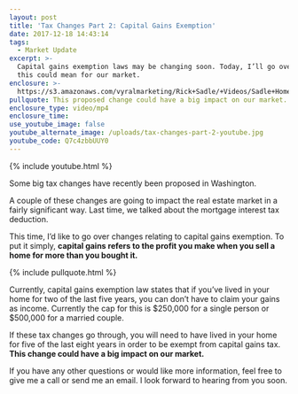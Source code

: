 ```yaml
---
layout: post
title: 'Tax Changes Part 2: Capital Gains Exemption'
date: 2017-12-18 14:43:14
tags:
  - Market Update
excerpt: >-
  Capital gains exemption laws may be changing soon. Today, I’ll go over what
  this could mean for our market.
enclosure: >-
  https://s3.amazonaws.com/vyralmarketing/Rick+Sadle/+Videos/Sadle+Home+Selling+Team-+Tax+Changes+Part+2-+Capital+Gains+Exemption.mp4
pullquote: This proposed change could have a big impact on our market.
enclosure_type: video/mp4
enclosure_time:
use_youtube_image: false
youtube_alternate_image: /uploads/tax-changes-part-2-youtube.jpg
youtube_code: Q7c4zbbUUY0
---
```



{% include youtube.html %}

Some big tax changes have recently been proposed in Washington.

A couple of these changes are going to impact the real estate market in a fairly significant way. Last time, we talked about the mortgage interest tax deduction.

This time, I’d like to go over changes relating to capital gains exemption. To put it simply, **capital gains refers to the profit you make when you sell a home for more than you bought it.**

{% include pullquote.html %}

Currently, capital gains exemption law states that if you’ve lived in your home for two of the last five years, you can don’t have to claim your gains as income. Currently the cap for this is $250,000 for a single person or $500,000 for a married couple.

If these tax changes go through, you will need to have lived in your home for five of the last eight years in order to be exempt from capital gains tax. **This change could have a big impact on our market.**

If you have any other questions or would like more information, feel free to give me a call or send me an email. I look forward to hearing from you soon.